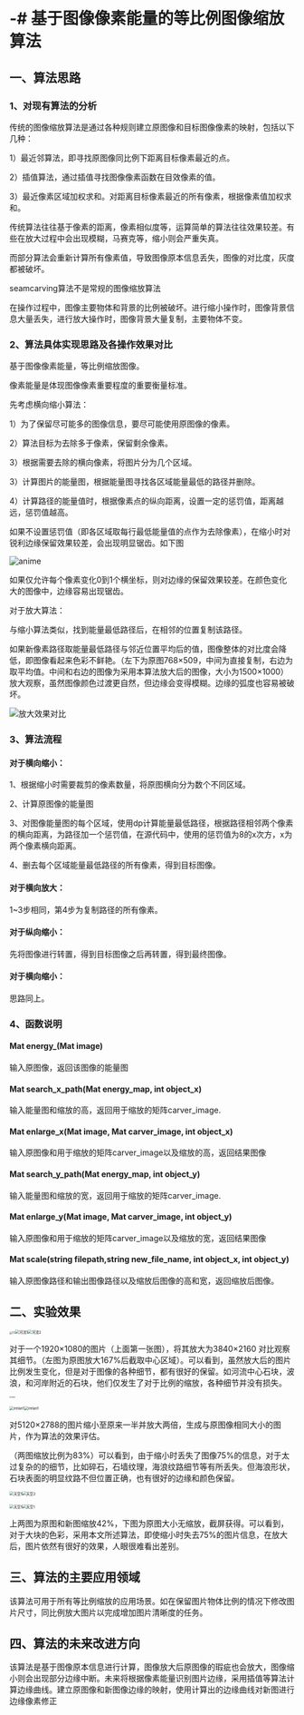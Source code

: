 # -# 基于图像像素能量的等比例图像缩放算法


## 一、算法思路

### 1、对现有算法的分析

传统的图像缩放算法是通过各种规则建立原图像和目标图像像素的映射，包括以下几种：

1）最近邻算法，即寻找原图像同比例下距离目标像素最近的点。

2）插值算法，通过插值寻找图像像素函数在目效像素的值。

3）最近像素区域加权求和。对距离目标像素最近的所有像素，根据像素值加权求和。

传统算法往往基于像素的距离，像素相似度等，运算简单的算法往往效果较差。有些在放大过程中会出现模糊，马赛克等，缩小则会严重失真。

而部分算法会重新计算所有像素值，导致图像原本信息丢失，图像的对比度，灰度都被破坏。

seamcarving算法不是常规的图像缩放算法

在操作过程中，图像主要物体和背景的比例被破坏。进行缩小操作时，图像背景信息大量丢失，进行放大操作时，图像背景大量复制，主要物体不变。

### 2、算法具体实现思路及各操作效果对比

基于图像像素能量，等比例缩放图像。

像素能量是体现图像像素重要程度的重要衡量标准。

先考虑横向缩小算法：

1）为了保留尽可能多的图像信息，要尽可能使用原图像的像素。

2）算法目标为去除多于像素，保留剩余像素。

3）根据需要去除的横向像素，将图片分为几个区域。

3）计算图片的能量图，根据能量图寻找各区域能量最低的路径并删除。

4）计算路径的能量值时，根据像素点的纵向距离，设置一定的惩罚值，距离越远，惩罚值越高。

如果不设置惩罚值（即各区域取每行最低能量值的点作为去除像素），在缩小时对锐利边缘保留效果较差，会出现明显锯齿。如下图

<img src="anime.jpg" alt="anime"  />

如果仅允许每个像素变化0到1个横坐标，则对边缘的保留效果较差。在颜色变化大的图像中，边缘容易出现锯齿。

对于放大算法：

与缩小算法类似，找到能量最低路径后，在相邻的位置复制该路径。

如果新像素路径取能量最低路径与邻近位置平均后的值，图像整体的对比度会降低，即图像看起来色彩不鲜艳。（左下为原图768×509，中间为直接复制，右边为取平均值。中间和右边的图像为采用本算法放大后的图像，大小为1500×1000）放大观察，虽然图像颜色过渡更自然，但边缘会变得模糊。边缘的弧度也容易被破坏。

![放大效果对比](放大效果对比.png)

### 3、算法流程

#### 对于横向缩小：

1、根据缩小时需要裁剪的像素数量，将原图横向分为数个不同区域。

2、计算原图像的能量图

3、对图像能量图的每个区域，使用dp计算能量最低路径，根据路径相邻两个像素的横向距离，为路径加一个惩罚值，在源代码中，使用的惩罚值为8的x次方，x为两个像素横向距离。

4、删去每个区域能量最低路径的所有像素，得到目标图像。

#### 对于横向放大：

1~3步相同，第4步为复制路径的所有像素。

#### 对于纵向缩小：

先将图像进行转置，得到目标图像之后再转置，得到最终图像。

#### 对于横向缩小：

思路同上。

### 4、函数说明

#### Mat energy_(Mat image)

输入原图像，返回该图像的能量图

#### Mat search_x_path(Mat energy_map, int object_x)

输入能量图和缩放的高，返回用于缩放的矩阵carver_image.

#### Mat enlarge_x(Mat image, Mat carver_image, int object_x)

输入原图像和用于缩放的矩阵carver_image以及缩放的高，返回结果图像

#### Mat search_y_path(Mat energy_map, int object_y)

输入能量图和缩放的宽，返回用于缩放的矩阵carver_image.

#### Mat enlarge_y(Mat image, Mat carver_image, int object_y)

输入原图像和用于缩放的矩阵carver_image以及缩放的宽，返回结果图像

#### Mat scale(string filepath,string new_file_name, int object_x, int object_y)

输入原图像路径和输出图像路径以及缩放后图像的高和宽，返回缩放后图像。

## 二、实验效果

<img src="river.jpg" alt="51" style="zoom: 33%;" /><img src="河流1.png" alt="河流1" style="zoom: 45%;" /><img src="河流2.png" alt="河流2" style="zoom: 45%;" />

对于一个1920×1080的图片（上面第一张图），将其放大为3840×2160  对比观察其细节。（左图为原图放大167%后截取中心区域）。可以看到，虽然放大后的图片比例发生变化，但是对于图像的各种细节，都有很好的保留。如河流中心石块，波浪，和河岸附近的石块，他们仅发生了对于比例的缩放，各种细节并没有损失。



<img src="irelan.jpg" alt="irelan" style="zoom: 20%;" />



<img src="irelan.png" alt="irelan1" style="zoom: 45%;" /><img src="irelan1.png" alt="irelan1" style="zoom: 45%;" />

对5120×2788的图片缩小至原来一半并放大两倍，生成与原图像相同大小的图片，作为算法的效果评估。

（两图缩放比例为83%）可以看到，由于缩小时丢失了图像75%的信息，对于太过复杂的的细节，比如碎石，石墙纹理，海浪纹路细节等有所丢失。但海浪形状，石块表面的明显纹路不但位置正确，也有很好的边缘和颜色保留。

<img src="C:\Users\rem\Desktop\数图\天空1.png" alt="天空1" style="zoom:45%;" /><img src="C:\Users\rem\Desktop\数图\天空1.png" alt="天空2" style="zoom:45%;" />

<img src="天空3.png" alt="天空1" style="zoom:45%;" /><img src="天空4.png" alt="天空1" style="zoom:45%;" />

上两图为原图和新图缩放42%，下图为原图大小无缩放，截屏获得。可以看到，对于大块的色彩，采用本文所述算法，即使缩小时失去75%的图片信息，在放大后，图片依然有很好的效果，人眼很难看出差别。

## 三、算法的主要应用领域

该算法可用于所有等比例缩放的应用场景。如在保留图片物体比例的情况下修改图片尺寸，同比例放大图片以完成增加图片清晰度的任务。

## 四、算法的未来改进方向

该算法是基于图像原本信息进行计算，图像放大后原图像的瑕疵也会放大，图像缩小则会出现部分边缘中断。未来将根据像素能量识别图片边缘，采用插值等算法计算边缘曲线。建立原图像和新图像边缘的映射，使用计算出的边缘曲线对新图进行边缘像素修正

